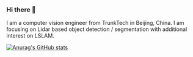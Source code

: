 ### Hi there 👋

I am a computer vision engineer from TrunkTech in Beijing, China. I am focusing on Lidar based object detection / segmentation with additional interest on LSLAM. 

[![Anurag's GitHub stats](https://github-readme-stats.vercel.app/api?username=Eralien)](https://github.com/anuraghazra/github-readme-stats)

<!--
**Eralien/Eralien** is a ✨ _special_ ✨ repository because its `README.md` (this file) appears on your GitHub profile.

Here are some ideas to get you started:

- 🔭 I’m currently working on ...
- 🌱 I’m currently learning ...
- 👯 I’m looking to collaborate on ...
- 🤔 I’m looking for help with ...
- 💬 Ask me about ...
- 📫 How to reach me: ...
- 😄 Pronouns: ...
- ⚡ Fun fact: ...
-->
